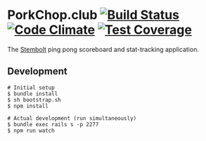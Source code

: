# PorkChop.club [![Build Status](https://travis-ci.org/porkchopclub/porkchop.svg?branch=master)](https://travis-ci.org/porkchopclub/porkchop) [![Code Climate](https://codeclimate.com/github/porkchopclub/porkchop/badges/gpa.svg)](https://codeclimate.com/github/porkchopclub/porkchop) [![Test Coverage](https://codeclimate.com/github/porkchopclub/porkchop/badges/coverage.svg)](https://codeclimate.com/github/porkchopclub/porkchop/coverage)

The [Stembolt](https://stembolt.com/) ping pong scoreboard and stat-tracking application.

## Development

```shell
# Initial setup
$ bundle install
$ sh bootstrap.sh
$ npm install

# Actual development (run simultaneously)
$ bundle exec rails s -p 2277
$ npm run watch
```

